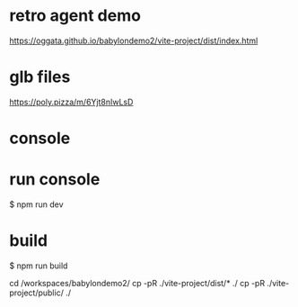 # retro agent demo

https://oggata.github.io/babylondemo2/vite-project/dist/index.html

# glb files

https://poly.pizza/m/6Yjt8nIwLsD

# console

<script src="https://iwb.jp/s/js/tiny-console.js"></script>


# run console

$ npm run dev

# build

$ npm run build

cd /workspaces/babylondemo2/
cp  -pR ./vite-project/dist/* ./
cp  -pR ./vite-project/public/ ./

